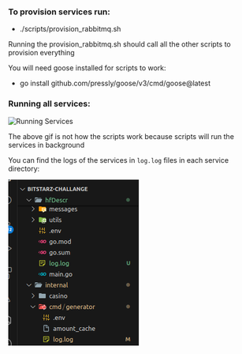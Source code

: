 ### To provision services run:
- ./scripts/provision_rabbitmq.sh

Running the provision_rabbitmq.sh should call all the other scripts to provision everything

You will need goose installed for scripts to work:

- go install github.com/pressly/goose/v3/cmd/goose@latest

### Running all services:
![Running Services](./others/generating-to-all-subscribers.gif)

The above gif is not how the scripts work because scripts will run the services in background 

You can find the logs of the services in `log.log` files in each service directory:

![Log Files](./others/log-files.png)


